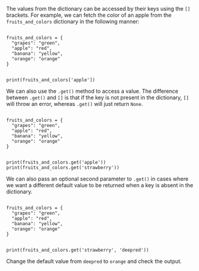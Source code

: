 The values from the dictionary can be accessed by their keys using the `[]` brackets. For example, we can fetch the color of an apple from the `fruits_and_colors` dictionary in the following manner:

<Editor lang="python">
<code>
fruits_and_colors = {
  "grapes": "green",
  "apple": "red",
  "banana": "yellow",
  "orange": "orange"
}

print(fruits_and_colors['apple'])
</code>
</Editor>

We can also use the `.get()` method to access a value.
The difference between `.get()` and `[]` is that if the key is not present in the dictionary, `[]` will throw an error, whereas `.get()` will just return `None`.

<Editor lang="python">
<code>
fruits_and_colors = {
  "grapes": "green",
  "apple": "red",
  "banana": "yellow",
  "orange": "orange"
}

print(fruits_and_colors.get('apple'))
print(fruits_and_colors.get('strawberry'))
</code>
</Editor>

We can also pass an optional second parameter to `.get()` in cases where we want a different default value to be returned when a key is absent in the dictionary.

<Editor lang="python">
<code>
fruits_and_colors = {
  "grapes": "green",
  "apple": "red",
  "banana": "yellow",
  "orange": "orange"
}

print(fruits_and_colors.get('strawberry', 'deepred'))
</code>
</Editor>

Change the default value from `deepred` to `orange` and check the output.